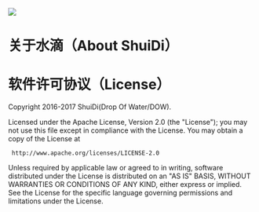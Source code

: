 ![][ShuiDiLogo]
# 关于水滴（About ShuiDi）
# 软件许可协议（License）
Copyright 2016-2017 ShuiDi(Drop Of Water/DOW).

Licensed under the Apache License, Version 2.0 (the "License");
you may not use this file except in compliance with the License.
You may obtain a copy of the License at

     http://www.apache.org/licenses/LICENSE-2.0

Unless required by applicable law or agreed to in writing, software
distributed under the License is distributed on an "AS IS" BASIS,
WITHOUT WARRANTIES OR CONDITIONS OF ANY KIND, either express or implied.
See the License for the specific language governing permissions and
limitations under the License.

[ShuiDiLogo]: https://avatars2.githubusercontent.com/u/18386243?v=3&s=40
